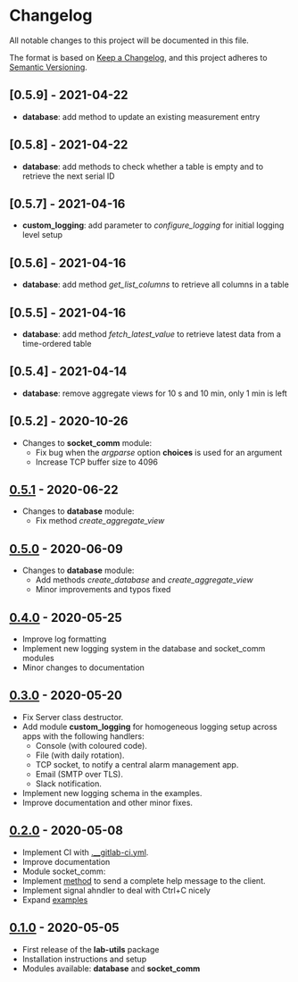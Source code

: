 # Changelog

All notable changes to this project will be documented in this file.

The format is based on [Keep a Changelog](https://keepachangelog.com/en/1.0.0/),
and this project adheres to [Semantic Versioning](https://semver.org/spec/v2.0.0.html).

## [0.5.9] - 2021-04-22

- **database**: add method to update an existing measurement entry

## [0.5.8] - 2021-04-22

- **database**: add methods to check whether a table is empty and to retrieve the next serial ID

## [0.5.7] - 2021-04-16

- **custom_logging**: add parameter to *configure_logging* for initial logging level setup

## [0.5.6] - 2021-04-16
- **database**: add method *get_list_columns* to retrieve all columns in a table

## [0.5.5] - 2021-04-16

- **database**: add method *fetch_latest_value* to retrieve latest data from a time-ordered table

## [0.5.4] - 2021-04-14

- **database**: remove aggregate views for 10 s and 10 min, only 1 min is left

## [0.5.2] - 2020-10-26

- Changes to **socket_comm** module:
  - Fix bug when the <i>argparse</i> option **choices** is used for an argument
  - Increase TCP buffer size to 4096

## [0.5.1] - 2020-06-22

- Changes to **database** module:
  - Fix method <i>create_aggregate_view</i>

## [0.5.0] - 2020-06-09

- Changes to **database** module:
  - Add methods <i>create_database</i> and <i>create_aggregate_view</i>
  - Minor improvements and typos fixed


## [0.4.0] - 2020-05-25
- Improve log formatting
- Implement new logging system in the database and socket_comm modules
- Minor changes to documentation


## [0.3.0] - 2020-05-20

- Fix Server class destructor.
- Add module **custom_logging** for homogeneous logging setup across apps with the following handlers:
  - Console (with coloured code).
  - File (with daily rotation).
  - TCP socket, to notify a central alarm management app.
  - Email (SMTP over TLS).
  - Slack notification.
- Implement new logging schema in the examples.
- Improve documentation and other minor fixes.
  

## [0.2.0] - 2020-05-08

- Implement CI with [.__gitlab-ci.yml](.gitlab-ci.yml).
- Improve documentation
- Module socket_comm:
 -  Implement [method](https://lab-utils.readthedocs.io/en/v0.2.0/api/socket_comm/ArgumentParser/lab_utils.socket_comm.ArgumentParser.full_help.html)
    to send a complete help message to the client.
 -  Implement signal ahndler to deal with Ctrl+C nicely
 - Expand [examples](examples/socket_comm) 

## [0.1.0] - 2020-05-05

- First release of the **lab-utils** package
- Installation instructions and setup
- Modules available: **database** and **socket_comm**

[0.1.0]: https://gitlab.ethz.ch/exotic-matter/cw-beam/lab-utils/tree/v0.1.0
[0.2.0]: https://gitlab.ethz.ch/exotic-matter/cw-beam/lab-utils/tree/v0.2.0
[0.3.0]: https://gitlab.ethz.ch/exotic-matter/cw-beam/lab-utils/tree/v0.3.0
[0.4.0]: https://gitlab.ethz.ch/exotic-matter/cw-beam/lab-utils/tree/v0.4.0
[0.5.0]: https://gitlab.ethz.ch/exotic-matter/cw-beam/lab-utils/tree/v0.5.0
[0.5.1]: https://gitlab.ethz.ch/exotic-matter/cw-beam/lab-utils/tree/v0.5.1